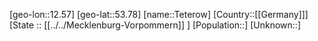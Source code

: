 ﻿---
location: [53.78,12.57]
type: City
tags:
- geo/City


SpocWebEntityId: 34830
isDeleted: false
confidential: public

---
[geo-lon::12.57]
[geo-lat::53.78]
[name::Teterow]
[Country::[[Germany]]]
[State :: [[../../Mecklenburg-Vorpommern]] ]
[Population::]
[Unknown::]

